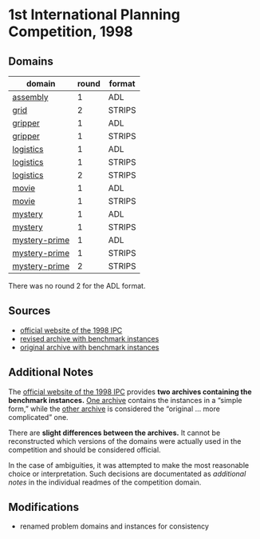 # 1st International Planning Competition, 1998

## Domains

| domain | round | format |
|--------|-------|--------|
| [assembly](domains/assembly-round-1-adl) | 1 | ADL |
| [grid](domains/grid-round-2-strips) | 2 | STRIPS |
| [gripper](domains/gripper-round-1-adl) | 1 | ADL |
| [gripper](domains/gripper-round-1-strips) | 1 | STRIPS |
| [logistics](domains/logistics-round-1-adl) | 1 | ADL |
| [logistics](domains/logistics-round-1-strips) | 1 | STRIPS |
| [logistics](domains/logistics-round-2-strips) | 2 | STRIPS |
| [movie](domains/movie-round-1-adl) | 1 | ADL |
| [movie](domains/movie-round-1-strips) | 1 | STRIPS |
| [mystery](domains/mystery-round-1-adl) | 1 | ADL |
| [mystery](domains/mystery-round-1-strips) | 1 | STRIPS |
| [mystery-prime](domains/mystery-prime-round-1-adl) | 1 | ADL |
| [mystery-prime](domains/mystery-prime-round-1-strips) | 1 | STRIPS |
| [mystery-prime](domains/mystery-prime-round-2-strips) | 2 | STRIPS |

There was no round 2 for the ADL format.

## Sources

* [official website of the 1998 IPC][1]
* [revised archive with benchmark instances][2]
* [original archive with benchmark instances][3]

## Additional Notes

The [official website of the 1998 IPC][1] provides **two archives containing the benchmark instances.**
[One archive][2] contains the instances in a “simple form,” while the [other archive][3] is considered the “original … more complicated” one.

There are **slight differences between the archives.**
It cannot be reconstructed which versions of the domains were actually used in the competition and should be considered official.

In the case of ambiguities, it was attempted to make the most reasonable choice or interpretation.
Such decisions are documentated as *additional notes* in the individual readmes of the competition domain.

## Modifications

* renamed problem domains and instances for consistency




[1]:http://ipc98.icaps-conference.org/
[2]:http://ipc98.icaps-conference.org/domains.zip
[3]:http://ipc98.icaps-conference.org/aipscomp.tar.gz
